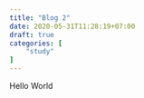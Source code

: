 ```yaml
---
title: "Blog 2"
date: 2020-05-31T11:28:19+07:00
draft: true
categories: [
    "study"
]
---
```



Hello World
